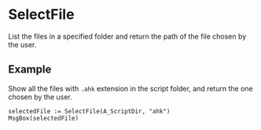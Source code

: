 # SelectFile
List the files in a specified folder and return the path of the file chosen by the user.

## Example
Show all the files with `.ahk` extension in the script folder, and return the one chosen by the user.
```
selectedFile := SelectFile(A_ScriptDir, "ahk")
MsgBox(selectedFile)
```
